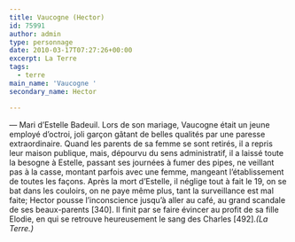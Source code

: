 ```yaml
---
title: Vaucogne (Hector)
id: 75991
author: admin
type: personnage
date: 2010-03-17T07:27:26+00:00
excerpt: La Terre
tags:
  - terre
main_name: 'Vaucogne '
secondary_name: Hector

---
```

— Mari d&rsquo;Estelle Badeuil. Lors de son mariage, Vaucogne était un jeune employé d&rsquo;octroi, joli garçon gâtant de belles qualités par une paresse extraordinaire. Quand les parents de sa femme se sont retirés, il a repris leur maison publique, mais, dépourvu du sens administratif, il a laissé toute la besogne à Estelle, passant ses journées à fumer des pipes, ne veillant pas à la casse, montant parfois avec une femme, mangeant l&rsquo;établissement de toutes les façons. Après la mort d&rsquo;Estelle, il néglige tout à fait le 19, on se bat dans les couloirs, on ne paye même plus, tant la surveillance est mal faite; Hector pousse l&rsquo;inconscience jusqu&rsquo;à aller au café, au grand scandale de ses beaux-parents [340]. Il finit par se faire évincer au profit de sa fille Elodie, en qui se retrouve heureusement le sang des Charles [492]._(La Terre.)_